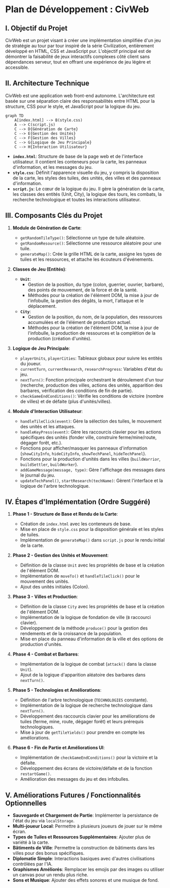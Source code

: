 # Plan de Développement : CivWeb

## I. Objectif du Projet

CivWeb est un projet visant à créer une implémentation simplifiée d'un jeu de stratégie au tour par tour inspiré de la série Civilization, entièrement développé en HTML, CSS et JavaScript pur. L'objectif principal est de démontrer la faisabilité de jeux interactifs complexes côté client sans dépendances serveur, tout en offrant une expérience de jeu légère et accessible.

## II. Architecture Technique

CivWeb est une application web front-end autonome. L'architecture est basée sur une séparation claire des responsabilités entre HTML pour la structure, CSS pour le style, et JavaScript pour la logique du jeu.

```mermaid
graph TD
    A[index.html] --> B(style.css)
    A --> C(script.js)
    C --> D{Génération de Carte}
    C --> E{Gestion des Unités}
    C --> F{Gestion des Villes}
    C --> G{Logique de Jeu Principale}
    C --> H{Interaction Utilisateur}
```

*   **`index.html`**: Structure de base de la page web et de l'interface utilisateur. Il contient les conteneurs pour la carte, les panneaux d'information, et les messages du jeu.
*   **`style.css`**: Définit l'apparence visuelle du jeu, y compris la disposition de la carte, les styles des tuiles, des unités, des villes et des panneaux d'information.
*   **`script.js`**: Le cœur de la logique du jeu. Il gère la génération de la carte, les classes des entités (Unit, City), la logique des tours, les combats, la recherche technologique et toutes les interactions utilisateur.

## III. Composants Clés du Projet

1.  **Module de Génération de Carte**:
    *   `getRandomTileType()`: Sélectionne un type de tuile aléatoire.
    *   `getRandomResource()`: Sélectionne une ressource aléatoire pour une tuile.
    *   `generateMap()`: Crée la grille HTML de la carte, assigne les types de tuiles et les ressources, et attache les écouteurs d'événements.

2.  **Classes de Jeu (Entités)**:
    *   **`Unit`**:
        *   Gestion de la position, du type (colon, guerrier, ouvrier, barbare), des points de mouvement, de la force et de la santé.
        *   Méthodes pour la création de l'élément DOM, la mise à jour de l'infobulle, la gestion des dégâts, la mort, l'attaque et le déplacement.
    *   **`City`**:
        *   Gestion de la position, du nom, de la population, des ressources accumulées et de l'élément de production actuel.
        *   Méthodes pour la création de l'élément DOM, la mise à jour de l'infobulle, la production de ressources et la complétion de la production (création d'unités).

3.  **Logique de Jeu Principale**:
    *   `playerUnits`, `playerCities`: Tableaux globaux pour suivre les entités du joueur.
    *   `currentTurn`, `currentResearch`, `researchProgress`: Variables d'état du jeu.
    *   `nextTurn()`: Fonction principale orchestrant le déroulement d'un tour (recherche, production des villes, actions des unités, apparition des barbares, vérification des conditions de fin de partie).
    *   `checkGameEndConditions()`: Vérifie les conditions de victoire (nombre de villes) et de défaite (plus d'unités/villes).

4.  **Module d'Interaction Utilisateur**:
    *   `handleTileClick(event)`: Gère la sélection des tuiles, le mouvement des unités et les attaques.
    *   `handleKeyPress(event)`: Gère les raccourcis clavier pour les actions spécifiques des unités (fonder ville, construire ferme/mine/route, dégager forêt, etc.).
    *   Fonctions pour afficher/masquer les panneaux d'information (`showCityInfo`, `hideCityInfo`, `showTechPanel`, `hideTechPanel`).
    *   Fonctions pour la production d'unités dans les villes (`buildWarrior`, `buildSettler`, `buildWorker`).
    *   `addGameMessage(message, type)`: Gère l'affichage des messages dans le journal du jeu.
    *   `updateTechPanel()`, `startResearch(techName)`: Gèrent l'interface et la logique de l'arbre technologique.

## IV. Étapes d'Implémentation (Ordre Suggéré)

1.  **Phase 1 - Structure de Base et Rendu de la Carte**:
    *   Création de `index.html` avec les conteneurs de base.
    *   Mise en place de `style.css` pour la disposition générale et les styles de tuiles.
    *   Implémentation de `generateMap()` dans `script.js` pour le rendu initial de la carte.

2.  **Phase 2 - Gestion des Unités et Mouvement**:
    *   Définition de la classe `Unit` avec les propriétés de base et la création de l'élément DOM.
    *   Implémentation de `moveTo()` et `handleTileClick()` pour le mouvement des unités.
    *   Ajout des unités initiales (Colon).

3.  **Phase 3 - Villes et Production**:
    *   Définition de la classe `City` avec les propriétés de base et la création de l'élément DOM.
    *   Implémentation de la logique de fondation de ville (`B` raccourci clavier).
    *   Développement de la méthode `produce()` pour la gestion des rendements et de la croissance de la population.
    *   Mise en place du panneau d'information de la ville et des options de production d'unités.

4.  **Phase 4 - Combat et Barbares**:
    *   Implémentation de la logique de combat (`attack()` dans la classe `Unit`).
    *   Ajout de la logique d'apparition aléatoire des barbares dans `nextTurn()`.

5.  **Phase 5 - Technologies et Améliorations**:
    *   Définition de l'arbre technologique (`TECHNOLOGIES` constante).
    *   Implémentation de la logique de recherche technologique dans `nextTurn()`.
    *   Développement des raccourcis clavier pour les améliorations de tuiles (ferme, mine, route, dégager forêt) et leurs prérequis technologiques.
    *   Mise à jour de `getTileYields()` pour prendre en compte les améliorations.

6.  **Phase 6 - Fin de Partie et Améliorations UI**:
    *   Implémentation de `checkGameEndConditions()` pour la victoire et la défaite.
    *   Développement des écrans de victoire/défaite et de la fonction `restartGame()`.
    *   Amélioration des messages du jeu et des infobulles.

## V. Améliorations Futures / Fonctionnalités Optionnelles

*   **Sauvegarde et Chargement de Partie**: Implémenter la persistance de l'état du jeu via `localStorage`.
*   **Multi-joueur Local**: Permettre à plusieurs joueurs de jouer sur le même écran.
*   **Types de Tuiles et Ressources Supplémentaires**: Ajouter plus de variété à la carte.
*   **Bâtiments de Ville**: Permettre la construction de bâtiments dans les villes pour des bonus spécifiques.
*   **Diplomatie Simple**: Interactions basiques avec d'autres civilisations contrôlées par l'IA.
*   **Graphismes Améliorés**: Remplacer les emojis par des images ou utiliser un canvas pour un rendu plus riche.
*   **Sons et Musique**: Ajouter des effets sonores et une musique de fond.